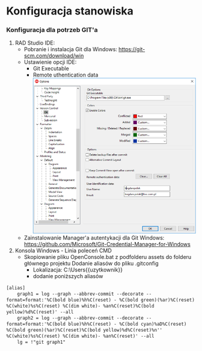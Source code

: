 # Konfiguracja stanowiska

### Konfiguracja dla potrzeb GIT'a

1. RAD Studio IDE:
    * Pobranie i instalacja Git dla Windows: https://git-scm.com/download/win
    * Ustawienie opcji IDE:
        * Git Executable
        * Remote uthentication data
        ![](./assets/opcje-IDE-dla-Gita.png)
    * Zainstalowanie Manager'a autentykacji dla Git Windows: https://github.com/Microsoft/Git-Credential-Manager-for-Windows
2. Konsola Windows - Linia poleceń CMD
    * Skopiowanie pliku OpenConsole.bat z podfolderu assets do folderu głównego projektu
    Dodanie aliasów do pliku .gitconfig
        * Lokalizacja: C:\Users\{{uzytkownik}}
        * dodanie poniższych aliasów
```
[alias]
	graph1 = log --graph --abbrev-commit --decorate --format=format:'%C(bold blue)%h%C(reset) - %C(bold green)(%ar)%C(reset) %C(white)%s%C(reset) %C(dim white)- %an%C(reset)%C(bold yellow)%d%C(reset)' --all
	graph2 = log --graph --abbrev-commit --decorate --format=format:'%C(bold blue)%h%C(reset) - %C(bold cyan)%aD%C(reset) %C(bold green)(%ar)%C(reset)%C(bold yellow)%d%C(reset)%n''          %C(white)%s%C(reset) %C(dim white)- %an%C(reset)' --all
	lg = !"git graph1"
```